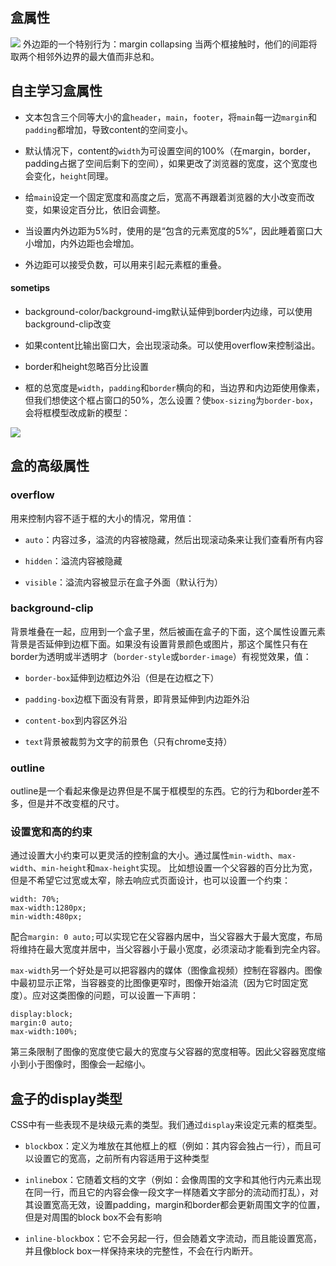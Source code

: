 ## 盒属性

![](15250181404719.png)
外边距的一个特别行为：margin collapsing 当两个框接触时，他们的间距将取两个相邻外边界的最大值而非总和。

## 自主学习盒属性
- 文本包含三个同等大小的盒`header`，`main`，`footer`，将`main`每一边`margin`和`padding`都增加，导致content的空间变小。

- 默认情况下，content的`width`为可设置空间的100%（在margin，border，padding占据了空间后剩下的空间），如果更改了浏览器的宽度，这个宽度也会变化，`height`同理。

- 给`main`设定一个固定宽度和高度之后，宽高不再跟着浏览器的大小改变而改变，如果设定百分比，依旧会调整。

- 当设置内外边距为5%时，使用的是“包含的元素宽度的5%”，因此睡着窗口大小增加，内外边距也会增加。

- 外边距可以接受负数，可以用来引起元素框的重叠。

#### sometips

- background-color/background-img默认延伸到border内边缘，可以使用background-clip改变

- 如果content比输出窗口大，会出现滚动条。可以使用overflow来控制溢出。

- border和height忽略百分比设置

- 框的总宽度是`width`，`padding`和`border`横向的和，当边界和内边距使用像素，但我们想使这个框占窗口的50%，怎么设置？使`box-sizing`为`border-box`，会将框模型改成新的模型：


![](15250203380791.png)

## 盒的高级属性
### overflow
用来控制内容不适于框的大小的情况，常用值：
- `auto`：内容过多，溢流的内容被隐藏，然后出现滚动条来让我们查看所有内容

- `hidden`：溢流内容被隐藏

- `visible`：溢流内容被显示在盒子外面（默认行为）

### background-clip
背景堆叠在一起，应用到一个盒子里，然后被画在盒子的下面，这个属性设置元素背景是否延伸到边框下面。如果没有设置背景颜色或图片，那这个属性只有在border为透明或半透明才（`border-style`或`border-image`）有视觉效果，值：

- `border-box`延伸到边框边外沿（但是在边框之下）

- `padding-box`边框下面没有背景，即背景延伸到内边距外沿

- `content-box`到内容区外沿

- `text`背景被裁剪为文字的前景色（只有chrome支持）

### outline
outline是一个看起来像是边界但是不属于框模型的东西。它的行为和border差不多，但是并不改变框的尺寸。

### 设置宽和高的约束
通过设置大小约束可以更灵活的控制盒的大小。通过属性`min-width`、`max-width`、`min-height`和`max-height`实现。
比如想设置一个父容器的百分比为宽，但是不希望它过宽或太窄，除去响应式页面设计，也可以设置一个约束：

```
width: 70%;
max-width:1280px;
min-width:480px;
```
配合`margin: 0 auto;`可以实现它在父容器内居中，当父容器大于最大宽度，布局将维持在最大宽度并居中，当父容器小于最小宽度，必须滚动才能看到完全内容。

`max-width`另一个好处是可以把容器内的媒体（图像盒视频）控制在容器内。图像中最初显示正常，当容器变的比图像更窄时，图像开始溢流（因为它时固定宽度）。应对这类图像的问题，可以设置一下声明：

```
display:block;
margin:0 auto;
max-width:100%;
```
第三条限制了图像的宽度使它最大的宽度与父容器的宽度相等。因此父容器宽度缩小到小于图像时，图像会一起缩小。

## 盒子的display类型
CSS中有一些表现不是块级元素的类型。我们通过`display`来设定元素的框类型。

- `block`box：定义为堆放在其他框上的框（例如：其内容会独占一行），而且可以设置它的宽高，之前所有内容适用于这种类型

- `inline`box：它随着文档的文字（例如：会像周围的文字和其他行内元素出现在同一行，而且它的内容会像一段文字一样随着文字部分的流动而打乱），对其设置宽高无效，设置padding，margin和border都会更新周围文字的位置，但是对周围的block box不会有影响

- `inline-block`box：它不会另起一行，但会随着文字流动，而且能设置宽高，并且像block box一样保持来块的完整性，不会在行内断开。
